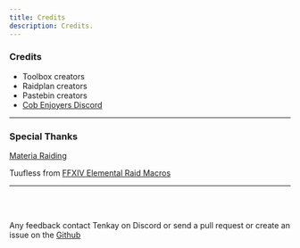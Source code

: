 ```yaml
---
title: Credits
description: Credits.
---
```

### Credits ###

- Toolbox creators
- Raidplan creators
- Pastebin creators
- [Cob Enjoyers Discord](https://discord.gg/77KUBgvKzz)
<hr></hr>

### Special Thanks ###
[Materia Raiding](https://materiaraiding.com/)

Tuufless from [FFXIV Elemental Raid Macros](https://tuufless.github.io/FFXIV-Elemental-Raid-Macros/)

<hr></hr>
<br></br>

Any feedback contact Tenkay on Discord or send a pull request or create an issue on the [Github](https://github.com/xtenkay/ulti-strats)